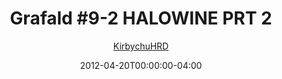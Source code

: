 ---
title: "Grafald #9-2 HALOWINE PRT 2"
type: "image"
date: 2012-04-20T00:00:00-04:00
draft: false
categories: ["Grafald"]
image_path: "../img/2012/9-2.png"
alt_text: ""
is_subpage: true
author: "[KirbychuHRD](https://cohost.org/KirbychuHRD)"
---